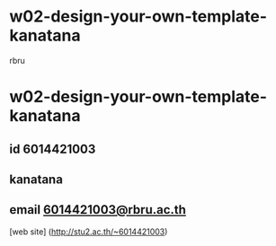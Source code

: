 # w02-design-your-own-template-kanatana
rbru

# w02-design-your-own-template-kanatana
## id 6014421003
## kanatana
## email 6014421003@rbru.ac.th

[web site]
(http://stu2.ac.th/~6014421003)
